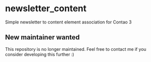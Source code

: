 newsletter_content
==================

Simple newsletter to content element association for Contao 3

New maintainer wanted
---------------------
This repository is no longer maintained. Feel free to contact me if you consider developing this further :)
